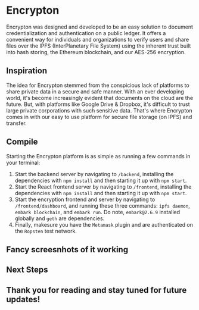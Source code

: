 # Encrypton

Encrypton was designed and developed to be an easy solution to document credentialization and authentication on a public ledger. It offers a convenient way for individuals and organizations to verify users and share files over the IPFS (InterPlanetary File System) using the inherent trust built into hash storing, the Ethereum blockchain, and our AES-256 encryption.

## Inspiration
The idea for Encrypton stemmed from the conspicious lack of platforms to share private data in a secure and safe manner. With an ever developing world, it's become increasingly evident that documents on the cloud are the future. But, with platforms like Google Drive & Dropbox, it's difficult to trust large private corporations with such sensitive data. That's where Encrypton comes in with our easy to use platform for secure file storage (on IPFS) and transfer. 

## Compile
Starting the Encrypton platform is as simple as running a few commands in your terminal: 
1. Start the backend server by navigating to ```/backend```, installing the dependencies with ```npm install``` and then starting it up with ```npm start```.
2. Start the React frontend server by navigating to ```/frontend```, installing the dependencies with ```npm install``` and then starting it up with ```npm start```.
3. Start the encryption frontend and server by navigating to ```/frontend/dashboard```, and running these three commands: ```ipfs daemon```, ```embark blockchain```, and ```embark run```. Do note, ```embark@2.6.9``` installed globally and ```geth``` are dependencies. 
4. Finally, makesure you have the ```Metamask``` plugin and are authenticated on the ```Ropsten``` test network. 

## Fancy screesnhots of it working

## Next Steps

## Thank you for reading and stay tuned for future updates!
